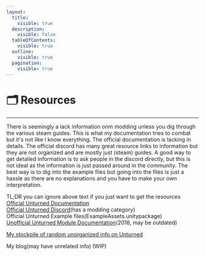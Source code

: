 ```yaml
---
layout:
  title:
    visible: true
  description:
    visible: false
  tableOfContents:
    visible: true
  outline:
    visible: true
  pagination:
    visible: true
---
```


# 🗂️ Resources

***

There is seemingly a lack information onm modding unless you dig through the various steam guides. This is what my documentation tries to combat but it's not like I know everything. The official documentation is lacking in details. The official discord has many great resource links to information but they are not organized and are mostly just (steam) guides. A good way to get detailed information is to ask people in the discord directly, but this is not ideal as the information is just passed around in the community. The best way is to dig into the example files but going into the files is just a hassle as there are no explanations and you have to make your own interpretation.

TL;DR you can ignore above text if you just want to get the resources\
[Official Unturned Documentation](https://docs.smartlydressedgames.com/en/stable/)\
[Official Unturned Discord](https://discord.gg/unturned)(has a modding category)\
Official Unturned Example files(ExampleAssets.unitypackage)\
[Unofficial Unturned Module Documentation](https://unturneddocs.github.io/UnturnedDocs/#/)(2018, may be outdated)



[My stockpile of random unorganized info on Unturned](https://unturned-random-info.vercel.app/)

My blog(may have unrelated info) (WIP)
